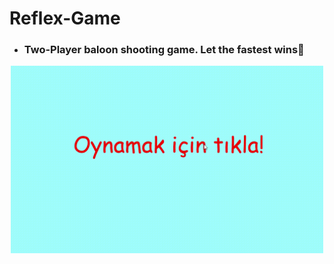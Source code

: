 # Reflex-Game
* ### Two-Player baloon shooting game. Let the fastest wins🎉

<p align="center">
  <img src="https://github.com/emirkeles/Reflex-Game/blob/master/Refleks%20Oyunu.gif" width="500" height = "300">
</p>
